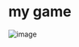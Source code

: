 # my game

![image](https://github.com/user-attachments/assets/157e505f-f195-40ba-a625-e124e813d9e3)
